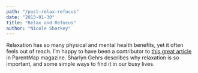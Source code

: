 ```yaml
---
path: "/post-relax-refocus"
date: "2013-01-30"
title: "Relax and Refocus"
author: "Nicole Sharkey"
---
```


Relaxation has so many physical and mental health benefits, yet it often feels out of reach.  I’m happy to have been a contributor to [this great article](http://www.parentmap.com/article/take-it-easy-cut-the-mom-stress-and-love-yourself) in ParentMap magazine.  Sharlyn Gehrs describes why relaxation is so important, and some simple ways to find it in our busy lives.